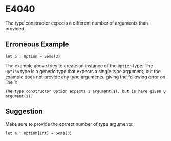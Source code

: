 # E4040

The type constructor expects a different number of arguments than provided.

## Erroneous Example

```moonbit
let a : Option = Some(3)
```

The example above tries to create an instance of the `Option` type.
The `Option` type is a generic type that expects a single type argument,
but the example does not provide any type arguments,
giving the following error on line 1:

```
The type constructor Option expects 1 argument(s), but is here given 0 argument(s).
```

## Suggestion

Make sure to provide the correct number of type arguments:

```moonbit
let a : Option[Int] = Some(3)
```
